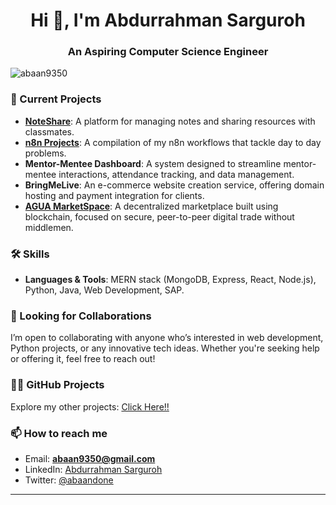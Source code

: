 <h1 align="center">Hi 👋, I'm Abdurrahman Sarguroh</h1>  
<h3 align="center">An Aspiring Computer Science Engineer</h3>

<p align="left"> <img src="https://komarev.com/ghpvc/?username=abaan9350&label=Profile%20views&color=0e75b6&style=flat" alt="abaan9350" /> </p>

### 🚀 Current Projects
- **[NoteShare](https://abaan9350.github.io/NoteShare/)**: A platform for managing notes and sharing resources with classmates.
- **[n8n Projects](https://abaan9350.github.io/n8n-workflows/)**: A compilation of my n8n workflows that tackle day to day problems.
- **Mentor-Mentee Dashboard**: A system designed to streamline mentor-mentee interactions, attendance tracking, and data management.
- **BringMeLive**: An e-commerce website creation service, offering domain hosting and payment integration for clients.
- **[AGUA MarketSpace](https://decentralised-marketspace.vercel.app/)**: A decentralized marketplace built using blockchain, focused on secure, peer-to-peer digital trade without middlemen.

### 🛠 Skills
- **Languages & Tools**: MERN stack (MongoDB, Express, React, Node.js), Python, Java, Web Development, SAP.

### 🤝 Looking for Collaborations
I’m open to collaborating with anyone who’s interested in web development, Python projects, or any innovative tech ideas. Whether you're seeking help or offering it, feel free to reach out!

### 👨‍💻 GitHub Projects
Explore my other projects: [Click Here!!](https://github.com/Abaan9350?tab=repositories)

### 📫 How to reach me
- Email: **abaan9350@gmail.com**
- LinkedIn: [Abdurrahman Sarguroh](https://www.linkedin.com/in/abaan9350/)
- Twitter: [@abaandone](https://twitter.com/abaandone)

---
